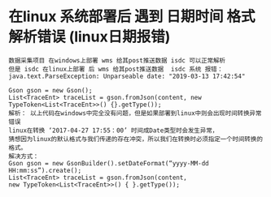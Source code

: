 #  在linux 系统部署后  遇到 日期时间 格式 解析错误 (linux日期报错)
    
    数据采集项目 在windows上部署 wms 给其post推送数据 isdc 可以正常解析
    但是 isdc 在linux上部署 后 wms 给其post推送数据  isdc 系统 报错：java.text.ParseException: Unparseable date: "2019-03-13 17:42:54"
    
    Gson gson = new Gson();
    List<TraceEnt> traceList = gson.fromJson(content, new TypeToken<List<TraceEnt>>() {}.getType());
    解析： 以上代码在windows中完全没有问题，但是如果部署到linux中则会出现时间转换异常错误 
    linux在转换 ‘2017-04-27 17:55：00’ 时间成Date类型时会发生异常，
    猜想因为linux的默认格式与我们传递的存在冲突，所以我们在转换时必须指定一个时间转换的格式。
    解决方式：
    Gson gson = new GsonBuilder().setDateFormat(“yyyy-MM-dd HH:mm:ss”).create();
    List<TraceEnt> traceList = gson.fromJson(content, new TypeToken<List<TraceEnt>>() { }.getType());
    

